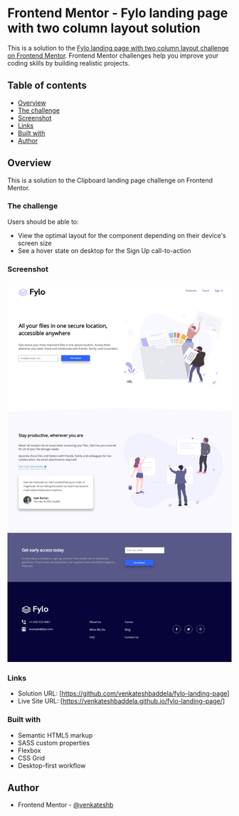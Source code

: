 # Frontend Mentor - Fylo landing page with two column layout solution

This is a solution to the [Fylo landing page with two column layout challenge on Frontend Mentor](https://www.frontendmentor.io/challenges/fylo-landing-page-with-two-column-layout-5ca5ef041e82137ec91a50f5). Frontend Mentor challenges help you improve your coding skills by building realistic projects. 


## Table of contents

- [Overview](#overview)
- [The challenge](#the-challenge)
- [Screenshot](#screenshot)
- [Links](#links)
- [Built with](#built-with)
- [Author](#author)

## Overview

This is a solution to the Clipboard landing page challenge on Frontend Mentor.

### The challenge

Users should be able to:

- View the optimal layout for the component depending on their device's screen size
- See a hover state on desktop for the Sign Up call-to-action

### Screenshot

![](screenshot/screenshot.png)

### Links

- Solution URL: [https://github.com/venkateshbaddela/fylo-landing-page]
- Live Site URL: [https://venkateshbaddela.github.io/fylo-landing-page/]

### Built with

- Semantic HTML5 markup
- SASS custom properties
- Flexbox
- CSS Grid
- Desktop-first workflow

## Author

- Frontend Mentor - [@venkateshb](https://www.frontendmentor.io/profile/venkateshbaddela)
